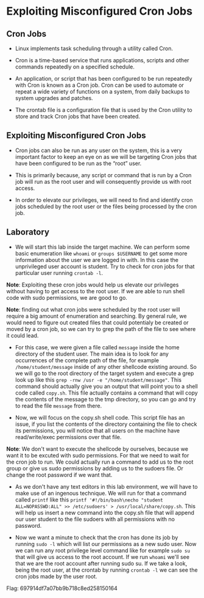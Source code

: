 # Exploiting Misconfigured Cron Jobs

## Cron Jobs

- Linux implements task scheduling through a utility called Cron.

- Cron is a time-based service that runs applications, scripts and other commands repeatedly on a specified schedule.

- An application, or script that has been configured to be run repeatedly with Cron is known as a Cron job. Cron can be used to automate or repeat a wide variety of functions on a system, from daily backups to system upgrades and patches.

- The crontab file is a configuration file that is used by the Cron utility to store and track Cron jobs that have been created.

## Exploiting Misconfigured Cron Jobs

- Cron jobs can also be run as any user on the system, this is a very important factor to keep an eye on as we will be targeting Cron jobs that have been configured to be run as the “root” user.

- This is primarily because, any script or command that is run by a Cron job will run as the root user and will consequently provide us with root access.

- In order to elevate our privileges, we will need to find and identify cron jobs scheduled by the root user or the files being processed by the cron job.

## Laboratory

- We will start this lab inside the target machine. We can perform some basic enumeration like `whoami` or `groups $USERNAME` to get some more information about the user we are logged in with. In this case the unprivileged user account is student. Try to check for cron jobs for that particular user running `crontab -l`.

**Note**: Exploiting these cron jobs would help us elevate our privileges without having to get access to the root user. If we are able to run shell code with sudo permissions, we are good to go.

**Note**: finding out what cron jobs were scheduled by the root user will require a big amount of enumeration and searching. By general rule, we would need to figure out created files that could potentialy be created or moved by a cron job, so we can try to grep the path of the file to see where it could lead.

- For this case, we were given a file called `message` inside the home directory of the student user. The main idea is to look for any occurrences of the complete path of the file, for example `/home/student/message` inside of any other shellcode existing around. So we will go to the root directory of the target system and execute a grep look up like this `grep -rnw /usr -e "/home/student/message"`. This command should actually give you an output that will point you to a shell code called `copy.sh`. This file actually contains a command that will copy the contents of the message to the tmp directory, so you can go and try to read the file `message` from there.

- Now, we will focus on the copy.sh shell code. This script file has an issue, if you list the contents of the directory containing the file to check its permissions, you will notice that all users on the machine have read/write/exec permissions over that file.

**Note**: We don't want to execute the shellcode by ourselves, because we want it to be excuted with sudo permissions. For that we need to wait for the cron job to run. We could actually run a command to add us to the root group or give us sudo permissions by adding us to the sudoers file. Or change the root password if we want that.

- As we don't have any text editors in this lab environment, we will have to make use of an ingenous technique. We will run for that a command called `printf` like this `printf '#!/bin/bash\necho "student ALL=NOPASSWD:ALL" >> /etc/sudoers' > /usr/local/share/copy.sh`. This will help us insert a new command into the copy.sh file that will append our user student to the file sudoers with all permissions with no password.

- Now we want a minute to check that the cron has done its job by running `sudo -l` which will list our permissions as a new sudo user. Now we can run any root privilege level command like for example `sudo su` that will give us access to the root account. If we run `whoami` we'll see that we are the root account after running sudo su. If we take a look, being the root user, at the crontab by running `crontab -l` we can see the cron jobs made by the user root.

Flag: 697914df7a07bb9b718c8ed258150164
